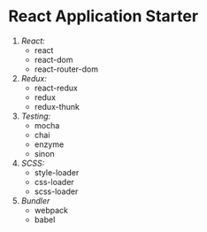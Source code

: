 # React Application Starter

1. _React:_
	* react
	* react-dom
	* react-router-dom
2. _Redux:_
	* react-redux
	* redux
	* redux-thunk
3. _Testing:_
	* mocha
	* chai
	* enzyme
	* sinon
4. _SCSS:_
	* style-loader
	* css-loader
	* scss-loader
5. _Bundler_
	* webpack
	* babel